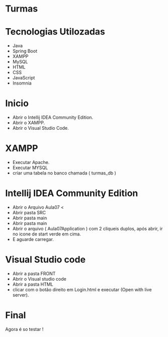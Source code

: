 # Turmas

# Tecnologias Utilozadas
- Java
- Spring Boot
- XAMPP
- MySQL
- HTML
- CSS
- JavaScript
- Insomnia

# Inicio
- Abrir o Intellij IDEA Community Edition.
- Abrir o XAMPP.
- Abrir o Visual Studio Code.

# XAMPP
- Executar Apache.
- Executar MYSQL 
- criar uma tabela no banco chamada ( turmas_db )

# Intellij IDEA Community Edition
- Abrir o Arquivo Aula07 <
- Abrir pasta SRC
- Abrir pasta main
- Abrir pasta main
- Abrir o arquivo ( Aula07Application ) com 2 cliqueis duplos, após abrir, ir no icone de start verde em cima.
- E aguarde carregar.

# Visual Studio code
- Abrir a pasta FRONT
- Abrir o Visual studio code
- Abrir a pasta HTML
- clicar com o botão direito em Login.html e executar (Open with live server).

# Final
Agora é so testar !
